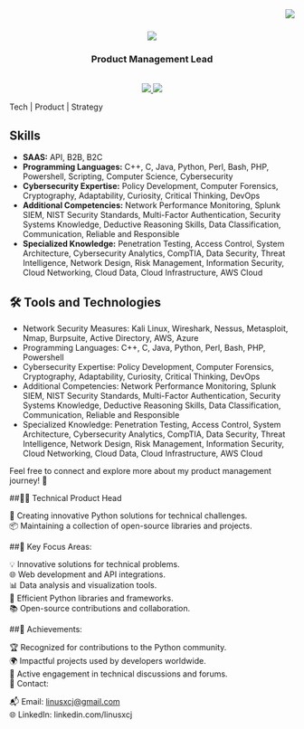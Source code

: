 <img align="right" src="https://visitor-badge.laobi.icu/badge?page_id=Geekcodeofficial.Geekcodeofficial" />

<h1 align="center">
    <img src="https://readme-typing-svg.herokuapp.com/?font=Righteous&size=35&center=true&vCenter=true&width=500&height=70&duration=4000&lines=Hi+There!+👋;+I'm+Linux+XCJ!;" />
</h1>

<h3 align="center">Product Management Lead</h3>

<br/>

<div align="center"> 
  <a href="#" target="_blank">
    <img src="https://img.shields.io/badge/LinkedIn-0077B5?style=for-the-badge&logo=linkedin&logoColor=white" target="_blank" />
  </a>
  <a href="https://www.thegeekcode.co.uk/" target="_blank">
     <img src="https://img.shields.io/badge/Portfolio-FF5722?style=for-the-badge&logo=todoist&logoColor=white" target="_blank" /> <!-- sqlite, safari, google-chrome are other good icon options -->
  </a>
</div>

Tech | Product | Strategy

## Skills

- **SAAS:** API, B2B, B2C
- **Programming Languages:** C++, C, Java, Python, Perl, Bash, PHP, Powershell, Scripting, Computer Science, Cybersecurity
- **Cybersecurity Expertise:** Policy Development, Computer Forensics, Cryptography, Adaptability, Curiosity, Critical Thinking, DevOps
- **Additional Competencies:** Network Performance Monitoring, Splunk SIEM, NIST Security Standards, Multi-Factor Authentication, Security Systems Knowledge, Deductive Reasoning Skills, Data Classification, Communication, Reliable and Responsible
- **Specialized Knowledge:** Penetration Testing, Access Control, System Architecture, Cybersecurity Analytics, CompTIA, Data Security, Threat Intelligence, Network Design, Risk Management, Information Security, Cloud Networking, Cloud Data, Cloud Infrastructure, AWS Cloud

## 🛠️ Tools and Technologies

- Network Security Measures: Kali Linux, Wireshark, Nessus, Metasploit, Nmap, Burpsuite, Active Directory, AWS, Azure
- Programming Languages: C++, C, Java, Python, Perl, Bash, PHP, Powershell
- Cybersecurity Expertise: Policy Development, Computer Forensics, Cryptography, Adaptability, Curiosity, Critical Thinking, DevOps
- Additional Competencies: Network Performance Monitoring, Splunk SIEM, NIST Security Standards, Multi-Factor Authentication, Security Systems Knowledge, Deductive Reasoning Skills, Data Classification, Communication, Reliable and Responsible
- Specialized Knowledge: Penetration Testing, Access Control, System Architecture, Cybersecurity Analytics, CompTIA, Data Security, Threat Intelligence, Network Design, Risk Management, Information Security, Cloud Networking, Cloud Data, Cloud Infrastructure, AWS Cloud

Feel free to connect and explore more about my product management journey! 🔐

##👨‍💻 Technical Product Head

🚀 Creating innovative Python solutions for technical challenges.<br/>
📦 Maintaining a collection of open-source libraries and projects.<br/>


##🔧 Key Focus Areas:

💡 Innovative solutions for technical problems.<br/>
🌐 Web development and API integrations.<br/>
📊 Data analysis and visualization tools.<br/>
🧰 Efficient Python libraries and frameworks.<br/>
📚 Open-source contributions and collaboration.<br/>

##🌟 Achievements:

🏆 Recognized for contributions to the Python community.<br/>
🌍 Impactful projects used by developers worldwide.<br/>
📢 Active engagement in technical discussions and forums.<br/>
📧 Contact:

📬 Email: linusxcj@gmail.com<br/>
🌐 LinkedIn: linkedin.com/linusxcj<br/>

